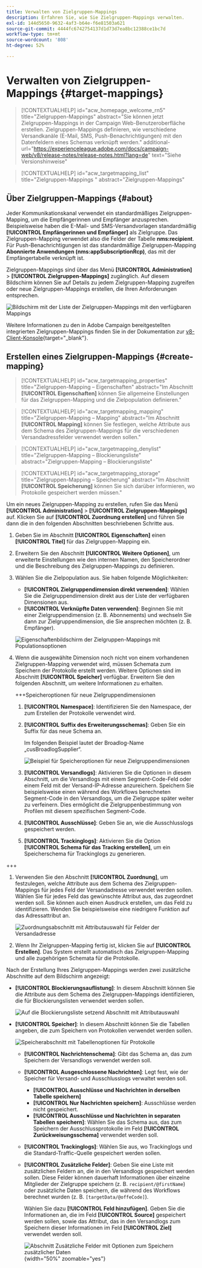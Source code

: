 ```yaml
---
title: Verwalten von Zielgruppen-Mappings
description: Erfahren Sie, wie Sie Zielgruppen-Mappings verwalten.
exl-id: 144d5650-9632-4af3-b64e-f6e81503a621
source-git-commit: 4444fc6742754137d1d73d7ea8bc12388ce1bc7d
workflow-type: tm+mt
source-wordcount: '808'
ht-degree: 52%

---
```


# Verwalten von Zielgruppen-Mappings {#target-mappings}

>[!CONTEXTUALHELP]
>id="acw_homepage_welcome_rn5"
>title="Zielgruppen-Mappings"
>abstract="Sie können jetzt Zielgruppen-Mappings in der Campaign Web-Benutzeroberfläche erstellen. Zielgruppen-Mappings definieren, wie verschiedene Versandkanäle (E-Mail, SMS, Push-Benachrichtigungen) mit den Datenfeldern eines Schemas verknüpft werden."
>additional-url="https://experienceleague.adobe.com/docs/campaign-web/v8/release-notes/release-notes.html?lang=de" text="Siehe Versionshinweise"

>[!CONTEXTUALHELP]
>id="acw_targetmapping_list"
>title="Zielgruppen-Mappings "
>abstract="Zielgruppen-Mappings"

## Über Zielgruppen-Mappings {#about}

Jeder Kommunikationskanal verwendet ein standardmäßiges Zielgruppen-Mapping, um die Empfängerinnen und Empfänger anzusprechen. Beispielsweise haben die E-Mail- und SMS-Versandvorlagen standardmäßig **[!UICONTROL Empfängerinnen und Empfänger]** als Zielgruppe. Das Zielgruppen-Mapping verwendet also die Felder der Tabelle **nms:recipient**. Für Push-Benachrichtigungen ist das standardmäßige Zielgruppen-Mapping **Abonnierte Anwendungen (nms:appSubscriptionRcp)**, das mit der Empfängertabelle verknüpft ist.

Zielgruppen-Mappings sind über das Menü **[!UICONTROL Administration]** > **[!UICONTROL Zielgruppen-Mappings]** zugänglich. Auf diesem Bildschirm können Sie auf Details zu jedem Zielgruppen-Mapping zugreifen oder neue Zielgruppen-Mappings erstellen, die Ihren Anforderungen entsprechen.

![Bildschirm mit der Liste der Zielgruppen-Mappings mit den verfügbaren Mappings](assets/target-mappings-list.png)

Weitere Informationen zu den in Adobe Campaign bereitgestellten integrierten Zielgruppen-Mappings finden Sie in der Dokumentation zur [ v8-Client-Konsole](https://experienceleague.adobe.com/docs/campaign/campaign-v8/audience/add-profiles/target-mappings.html?lang=de){target="_blank"}.

## Erstellen eines Zielgruppen-Mappings {#create-mapping}

>[!CONTEXTUALHELP]
>id="acw_targetmapping_properties"
>title="Zielgruppen-Mapping – Eigenschaften"
>abstract="Im Abschnitt **[!UICONTROL Eigenschaften]** können Sie allgemeine Einstellungen für das Zielgruppen-Mapping und die Zielpopulation definieren."

>[!CONTEXTUALHELP]
>id="acw_targetmapping_mapping"
>title="Zielgruppen-Mapping – Mapping"
>abstract="Im Abschnitt **[!UICONTROL Mapping]** können Sie festlegen, welche Attribute aus dem Schema des Zielgruppen-Mappings für die verschiedenen Versandadressfelder verwendet werden sollen."

>[!CONTEXTUALHELP]
>id="acw_targetmapping_denylist"
>title="Zielgruppen-Mapping – Blockierungsliste"
>abstract="Zielgruppen-Mapping – Blockierungsliste"

>[!CONTEXTUALHELP]
>id="acw_targetmapping_storage"
>title="Zielgruppen-Mapping – Speicherung"
>abstract="Im Abschnitt **[!UICONTROL Speicherung]** können Sie sich darüber informieren, wo Protokolle gespeichert werden müssen."

Um ein neues Zielgruppen-Mapping zu erstellen, rufen Sie das Menü **[!UICONTROL Administration]** > **[!UICONTROL Zielgruppen-Mappings]** auf. Klicken Sie auf **[!UICONTROL Zuordnung erstellen]** und führen Sie dann die in den folgenden Abschnitten beschriebenen Schritte aus.

1. Geben Sie im Abschnitt **[!UICONTROL Eigenschaften]** einen **[!UICONTROL Titel]** für das Zielgruppen-Mapping ein.

1. Erweitern Sie den Abschnitt **[!UICONTROL Weitere Optionen]**, um erweiterte Einstellungen wie den internen Namen, den Speicherordner und die Beschreibung des Zielgruppen-Mappings zu definieren.

1. Wählen Sie die Zielpopulation aus. Sie haben folgende Möglichkeiten:

   * **[!UICONTROL Zielgruppendimension direkt verwenden]**: Wählen Sie die Zielgruppendimension direkt aus der Liste der verfügbaren Dimensionen aus.
   * **[!UICONTROL Verknüpfte Daten verwenden]**: Beginnen Sie mit einer Zielgruppendimension (z. B. Abonnements) und wechseln Sie dann zur Zielgruppendimension, die Sie ansprechen möchten (z. B. Empfänger).

   ![Eigenschaftenbildschirm der Zielgruppen-Mappings mit Populationsoptionen](assets/target-mappings-properties.png)

1. Wenn die ausgewählte Dimension noch nicht von einem vorhandenen Zielgruppen-Mapping verwendet wird, müssen Schemata zum Speichern der Protokolle erstellt werden. Weitere Optionen sind im Abschnitt **[!UICONTROL Speicher]** verfügbar. Erweitern Sie den folgenden Abschnitt, um weitere Informationen zu erhalten.

   +++Speicheroptionen für neue Zielgruppendimensionen

   1. **[!UICONTROL Namespace]**: Identifizieren Sie den Namespace, der zum Erstellen der Protokolle verwendet wird.
   1. **[!UICONTROL Suffix des Erweiterungsschemas]**: Geben Sie ein Suffix für das neue Schema an.

      Im folgenden Beispiel lautet der Broadlog-Name „cusBroadlogSupplier“.

      ![Beispiel für Speicheroptionen für neue Zielgruppendimensionen](assets/target-mappings-new.png)

   1. **[!UICONTROL Versandlogs]**: Aktivieren Sie die Optionen in diesem Abschnitt, um die Versandlogs mit einem Segment-Code-Feld oder einem Feld mit der Versand-IP-Adresse anzureichern. Speichern Sie beispielsweise einen während des Workflows berechneten Segment-Code in den Versandlogs, um die Zielgruppe später weiter zu verfeinern. Dies ermöglicht die Zielgruppenbestimmung von Profilen mit diesem spezifischen Segment-Code.

   1. **[!UICONTROL Ausschlüsse]**: Geben Sie an, wie die Ausschlusslogs gespeichert werden.

   1. **[!UICONTROL Trackinglogs]**: Aktivieren Sie die Option **[!UICONTROL Schema für das Tracking erstellen]**, um ein Speicherschema für Trackinglogs zu generieren.

+++

1. Verwenden Sie den Abschnitt **[!UICONTROL Zuordnung]**, um festzulegen, welche Attribute aus dem Schema des Zielgruppen-Mappings für jedes Feld der Versandadresse verwendet werden sollen. Wählen Sie für jedes Feld das gewünschte Attribut aus, das zugeordnet werden soll. Sie können auch einen Ausdruck erstellen, um das Feld zu identifizieren. Wenden Sie beispielsweise eine niedrigere Funktion auf das Adressattribut an.

   ![Zuordnungsabschnitt mit Attributauswahl für Felder der Versandadresse](assets/target-mappings-mapping.png)

1. Wenn Ihr Zielgruppen-Mapping fertig ist, klicken Sie auf **[!UICONTROL Erstellen]**. Das System erstellt automatisch das Zielgruppen-Mapping und alle zugehörigen Schemata für die Protokolle.

Nach der Erstellung Ihres Zielgruppen-Mappings werden zwei zusätzliche Abschnitte auf dem Bildschirm angezeigt:

* **[!UICONTROL Blockierungsauflistung]**: In diesem Abschnitt können Sie die Attribute aus dem Schema des Zielgruppen-Mappings identifizieren, die für Blockierungslisten verwendet werden sollen.

  ![Auf die Blockierungsliste setzend Abschnitt mit Attributauswahl](assets/target-mappings-denylisting.png)

* **[!UICONTROL Speicher]**: In diesem Abschnitt können Sie die Tabellen angeben, die zum Speichern von Protokollen verwendet werden sollen.

  ![Speicherabschnitt mit Tabellenoptionen für Protokolle](assets/target-mappings-storage.png)

   * **[!UICONTROL Nachrichtenschema]**: Gibt das Schema an, das zum Speichern der Versandlogs verwendet werden soll.
   * **[!UICONTROL Ausgeschlossene Nachrichten]**: Legt fest, wie der Speicher für Versand- und Ausschlusslogs verwaltet werden soll.

      * **[!UICONTROL Ausschlüsse und Nachrichten in derselben Tabelle speichern]**
      * **[!UICONTROL Nur Nachrichten speichern]**: Ausschlüsse werden nicht gespeichert.
      * **[!UICONTROL Ausschlüsse und Nachrichten in separaten Tabellen speichern]**: Wählen Sie das Schema aus, das zum Speichern der Ausschlussprotokolle im Feld **[!UICONTROL Zurückweisungsschema]** verwendet werden soll.

   * **[!UICONTROL Trackinglogs]**: Wählen Sie aus, wo Trackinglogs und die Standard-Traffic-Quelle gespeichert werden sollen.
   * **[!UICONTROL Zusätzliche Felder]**: Geben Sie eine Liste mit zusätzlichen Feldern an, die in den Versandlogs gespeichert werden sollen. Diese Felder können dauerhaft Informationen über einzelne Mitglieder der Zielgruppe speichern (z. B. `recipient/@firstName`) oder zusätzliche Daten speichern, die während des Workflows berechnet wurden (z. B. `[targetData/@offeCode]`).

     Wählen Sie dazu **[!UICONTROL Feld hinzufügen]**. Geben Sie die Informationen an, die im Feld **[!UICONTROL Source]** gespeichert werden sollen, sowie das Attribut, das in den Versandlogs zum Speichern dieser Informationen im Feld **[!UICONTROL Ziel]** verwendet werden soll.

     ![Abschnitt Zusätzliche Felder mit Optionen zum Speichern zusätzlicher Daten](assets/target-mappings-additional.png){width="50%" zoomable="yes"}